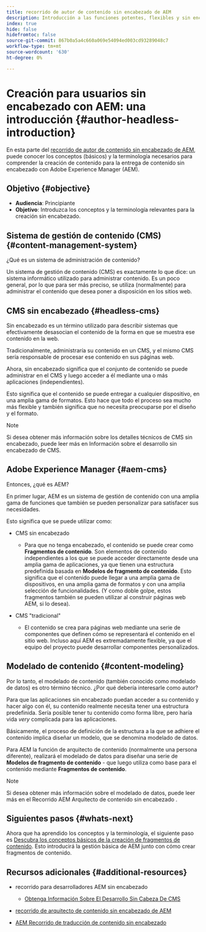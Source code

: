 ```yaml
---
title: recorrido de autor de contenido sin encabezado de AEM
description: Introducción a las funciones potentes, flexibles y sin encabezado de Adobe Experience Manager y a cómo crear contenido para su proyecto.
index: true
hide: false
hidefromtoc: false
source-git-commit: 867b0a5a4c660a069e54094ed003cd93289048c7
workflow-type: tm+mt
source-wordcount: '630'
ht-degree: 0%

---
```


# Creación para usuarios sin encabezado con AEM: una introducción {#author-headless-introduction}

En esta parte del [recorrido de autor de contenido sin encabezado de AEM](overview.md), puede conocer los conceptos (básicos) y la terminología necesarios para comprender la creación de contenido para la entrega de contenido sin encabezado con Adobe Experience Manager (AEM).

## Objetivo {#objective}

* **Audiencia**: Principiante
* **Objetivo**: Introduzca los conceptos y la terminología relevantes para la creación sin encabezado.

## Sistema de gestión de contenido (CMS) {#content-management-system}

¿Qué es un sistema de administración de contenido?

Un sistema de gestión de contenido (CMS) es exactamente lo que dice: un sistema informático utilizado para administrar contenido. Es un poco general, por lo que para ser más preciso, se utiliza (normalmente) para administrar el contenido que desea poner a disposición en los sitios web.

## CMS sin encabezado {#headless-cms}

Sin encabezado es un término utilizado para describir sistemas que efectivamente desasocian el contenido de la forma en que se muestra ese contenido en la web.

Tradicionalmente, administraría su contenido en un CMS, y el mismo CMS sería responsable de procesar ese contenido en sus páginas web.

Ahora, sin encabezado significa que el conjunto de contenido se puede administrar en el CMS y luego acceder a él mediante una o más aplicaciones (independientes).

Esto significa que el contenido se puede entregar a cualquier dispositivo, en una amplia gama de formatos. Esto hace que todo el proceso sea mucho más flexible y también significa que no necesita preocuparse por el diseño y el formato.

>[!NOTE]
>
>Si desea obtener más información sobre los detalles técnicos de CMS sin encabezado, puede leer más en Información sobre el desarrollo sin encabezado de CMS.

## Adobe Experience Manager {#aem-cms}

Entonces, ¿qué es AEM?

En primer lugar, AEM es un sistema de gestión de contenido con una amplia gama de funciones que también se pueden personalizar para satisfacer sus necesidades.

Esto significa que se puede utilizar como:

* CMS sin encabezado
   * Para que no tenga encabezado, el contenido se puede crear como **Fragmentos de contenido**.
Son elementos de contenido independientes a los que se puede acceder directamente desde una amplia gama de aplicaciones, ya que tienen una estructura predefinida basada en **Modelos de fragmento de contenido**.
Esto significa que el contenido puede llegar a una amplia gama de dispositivos, en una amplia gama de formatos y con una amplia selección de funcionalidades.
(Y como doble golpe, estos fragmentos también se pueden utilizar al construir páginas web AEM, si lo desea).

* CMS &quot;tradicional&quot;
   * El contenido se crea para páginas web mediante una serie de componentes que definen cómo se representará el contenido en el sitio web. Incluso aquí AEM es extremadamente flexible, ya que el equipo del proyecto puede desarrollar componentes personalizados.

## Modelado de contenido {#content-modeling}

Por lo tanto, el modelado de contenido (también conocido como modelado de datos) es otro término técnico. ¿Por qué debería interesarle como autor?

Para que las aplicaciones sin encabezado puedan acceder a su contenido y hacer algo con él, su contenido realmente necesita tener una estructura predefinida. Sería posible tener tu contenido como forma libre, pero haría vida *very* complicada para las aplicaciones.

Básicamente, el proceso de definición de la estructura a la que se adhiere el contenido implica diseñar un modelo, que se denomina modelado de datos.

Para AEM la función de arquitecto de contenido (normalmente una persona diferente), realizará el modelado de datos para diseñar una serie de **Modelos de fragmento de contenido** - que luego utiliza como base para el contenido mediante **Fragmentos de contenido**.

>[!NOTE]
>
>Si desea obtener más información sobre el modelado de datos, puede leer más en el Recorrido AEM Arquitecto de contenido sin encabezado .

## Siguientes pasos {#whats-next}

Ahora que ha aprendido los conceptos y la terminología, el siguiente paso es [Descubra los conceptos básicos de la creación de fragmentos de contenido](basics.md). Esto introducirá la gestión básica de AEM junto con cómo crear fragmentos de contenido.

## Recursos adicionales {#additional-resources}

* recorrido para desarrolladores AEM sin encabezado
   * [Obtenga Información Sobre El Desarrollo Sin Cabeza De CMS](/help/journey-headless/developer/learn-about.md)

* [recorrido de arquitecto de contenido sin encabezado de AEM](/help/journey-headless/architect/overview.md)

* [AEM Recorrido de traducción de contenido sin encabezado](/help/journey-headless/translation/overview.md)
